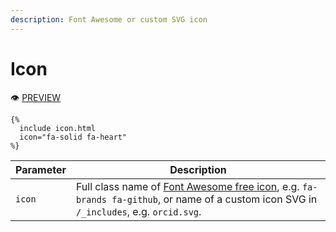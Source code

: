 ```yaml
---
description: Font Awesome or custom SVG icon
---
```


# Icon

:eye: [PREVIEW](https://greenelab.github.io/lab-website-template/testbed#icon)

```liquid
{%
  include icon.html
  icon="fa-solid fa-heart"
%}
```

| Parameter | Description                                                                                                                                                                          |
| --------- | ------------------------------------------------------------------------------------------------------------------------------------------------------------------------------------ |
| `icon`    | Full class name of [Font Awesome free icon](https://fontawesome.com/search?o=r\&m=free), e.g. `fa-brands fa-github`, or name of a custom icon SVG in `/_includes`, e.g. `orcid.svg`. |
